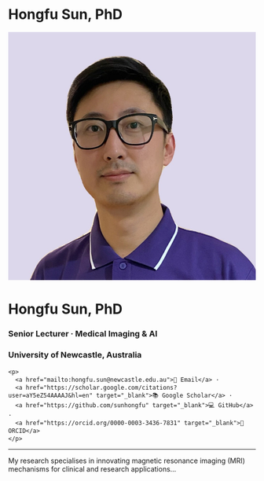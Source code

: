 # Hongfu Sun, PhD

<div class="hero">
  <div class="hero-left">
    <img src="assets/profile.jpg" alt="Profile picture" class="hero-img">
  </div>
  <div class="hero-right">
    <h1>Hongfu Sun, PhD</h1>
    <h3>Senior Lecturer · Medical Imaging & AI</h3>
    <h3>University of Newcastle, Australia</h3>

    <p>
      <a href="mailto:hongfu.sun@newcastle.edu.au">📧 Email</a> · 
      <a href="https://scholar.google.com/citations?user=aY5eZ54AAAAJ&hl=en" target="_blank">📚 Google Scholar</a> · 
      <a href="https://github.com/sunhongfu" target="_blank">💻 GitHub</a> · 
      <a href="https://orcid.org/0000-0003-3436-7831" target="_blank">🔗 ORCID</a>
    </p>
  </div>
</div>

---

My research specialises in innovating magnetic resonance imaging (MRI) mechanisms for clinical and research applications...
